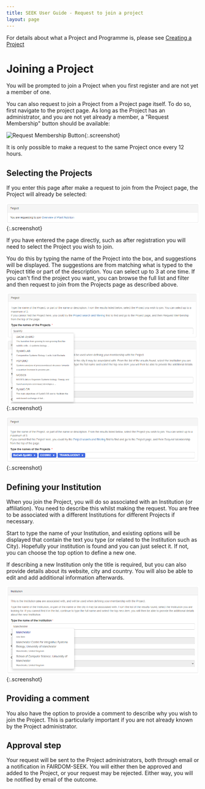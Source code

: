 ```yaml
---
title: SEEK User Guide - Request to join a project
layout: page
---
```


For details about what a Project and Programme is, please see [Creating a Project](./create-a-project.html)

# Joining a Project

You will be prompted to join a Project when you first register and are not yet a member of one. 

You can also request to join a Project from a Project page itself. To do so, first navigate to the project page. As long as the Project has an administrator, and you are not yet already a member, a "Request Membership" button should be available:

![Request Membership Button](/images/user-guide/request-membership-button.png){:.screenshot}

It is only possible to make a request to the same Project once every 12 hours.

## Selecting the Projects

If you enter this page after make a request to join from the Project page, the Project will already be selected:

![Request Join Project](/images/user-guide/request-join-project-selected.png){:.screenshot}

If you have entered the page directly, such as after registration you will need to select the Project you wish to join. 

You do this by typing the name of the Project into the box, and suggestions will be displayed. The suggestions are from matching what is typed to the Project title or part of the description. You can select up to 3 at one time. If you can't find the project you want, you can browse the full list and filter and then request to join from the Projects page as described above.

![Search to Join](/images/user-guide/search-to-join-project.png){:.screenshot}

![Search to Join](/images/user-guide/search-to-join-project-selected-3.png){:.screenshot}

## Defining your Institution

When you join the Project, you will do so associated with an Institution (or affiliation). You need to describe this whilst making the request. You are free to be associated with a different Institutions for different Projects if necessary.

Start to type the name of your Institution, and existing options will be displayed that contain the text you type (or related to the Institution such as City). Hopefully your institution is found and you can just select it. If not, you can choose the top option to define a new one.

If describing a new Institution only the title is required, but you can also provide details about its website, city and country. You will also be able to edit and add additional information afterwards.

![Define Institution](/images/user-guide/create-project-define-institution.png){:.screenshot}

## Providing a comment

You also have the option to provide a comment to describe why you wish to join the Project. This is particularly important if you are not already known by the Project administrator.

## Approval step

Your request will be sent to the Project administrators, both through email or a notification in FAIRDOM-SEEK. You will either then be approved and added to the Project, or your request may be rejected. Either way, you will be notified by email of the outcome.

